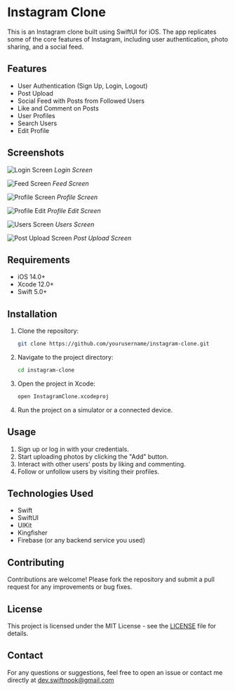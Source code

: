 # Instagram Clone

This is an Instagram clone built using SwiftUI for iOS. The app replicates some of the core features of Instagram, including user authentication, photo sharing, and a social feed.

## Features

- User Authentication (Sign Up, Login, Logout)
- Post Upload 
- Social Feed with Posts from Followed Users
- Like and Comment on Posts
- User Profiles
- Search Users
- Edit Profile

## Screenshots

![Login Screen](./Instagram/Instagram/ScreenShots/login.png)
*Login Screen*

![Feed Screen](./Instagram/Instagram/ScreenShots/feed.png)
*Feed Screen*

![Profile Screen](./Instagram/Instagram/ScreenShots/profile.png)
*Profile Screen*

![Profile Edit](./Instagram/Instagram/ScreenShots/profile_edit.png)
*Profile Edit Screen*

![Users Screen](./Instagram/Instagram/ScreenShots/users.png)
*Users Screen*

![Post Upload Screen](./Instagram/Instagram/ScreenShots/upload.png)
*Post Upload Screen*

## Requirements

- iOS 14.0+
- Xcode 12.0+
- Swift 5.0+

## Installation

1. Clone the repository:
    ```bash
    git clone https://github.com/yourusername/instagram-clone.git
    ```
2. Navigate to the project directory:
    ```bash
    cd instagram-clone
    ```
3. Open the project in Xcode:
    ```bash
    open InstagramClone.xcodeproj
    ```
4. Run the project on a simulator or a connected device.

## Usage

1. Sign up or log in with your credentials.
2. Start uploading photos by clicking the "Add" button.
3. Interact with other users' posts by liking and commenting.
4. Follow or unfollow users by visiting their profiles.

## Technologies Used

- Swift
- SwiftUI
- UIKit
- Kingfisher
- Firebase (or any backend service you used)
  

## Contributing

Contributions are welcome! Please fork the repository and submit a pull request for any improvements or bug fixes.

## License

This project is licensed under the MIT License - see the [LICENSE](LICENSE) file for details.

## Contact

For any questions or suggestions, feel free to open an issue or contact me directly at dev.swiftnook@gmail.com

